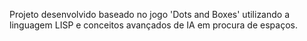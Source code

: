 Projeto desenvolvido baseado no jogo 'Dots and Boxes' utilizando a linguagem LISP e conceitos avançados de IA em procura de espaços.
